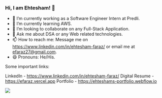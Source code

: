 ### Hi, I am Ehtesham! 👋

- 🔭 I’m currently working as a Software Engineer Intern at Predli.
- 🌱 I’m currently learning AWS.
- 👯 I’m looking to collaborate on any Full-Stack Application.
- 💬 Ask me about DSA or any Web related technologies.
- 📫 How to reach me: Message me on https://www.linkedin.com/in/ehtesham-faraz/ or email me at efaraz27@gmail.com.
- 😄 Pronouns: He/His.

Some important links:

LinkedIn - https://www.linkedin.com/in/ehtesham-faraz/
Digital Resume - https://efaraz.vercel.app
Portfolio - https://ehteshams-portfolio.webflow.io

<img src="https://github-readme-stats.vercel.app/api?username=efaraz27&&show_icons=true&title_color=ffffff&icon_color=bb2acf&text_color=daf7dc&bg_color=151515">
